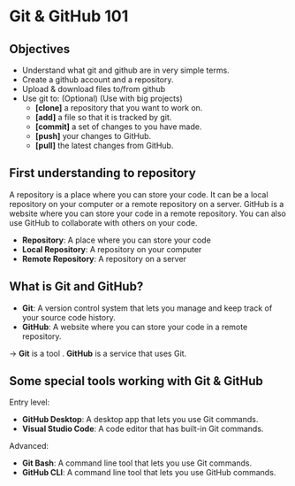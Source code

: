 # Git & GitHub 101

## Objectives
* Understand what git and github are in very simple terms.
* Create a github account and a repository.
* Upload & download files to/from github
* Use git to: (Optional) (Use with big projects)
  - **[clone]** a repository that you want to work on.
  - **[add]** a file so that it is tracked by git.
  - **[commit]** a set of changes to you have made.
  - **[push]** your changes to GitHub.
  - **[pull]** the latest changes from GitHub.

## First understanding to repository
A repository is a place where you can store your code. It can be a local repository on your computer or a remote repository on a server. GitHub is a website where you can store your code in a remote repository. You can also use GitHub to collaborate with others on your code.

- **Repository**: A place where you can store your code
- **Local Repository**: A repository on your computer
- **Remote Repository**: A repository on a server

## What is Git and GitHub?
- **Git**: A version control system that lets you manage and keep track of your source code history.
- **GitHub**: A website where you can store your code in a remote repository.

-> **Git** is a tool . **GitHub** is a service that uses Git.

## Some special tools working with Git & GitHub
Entry level:
- **GitHub Desktop**: A desktop app that lets you use Git commands.
- **Visual Studio Code**: A code editor that has built-in Git commands.

Advanced:
- **Git Bash**: A command line tool that lets you use Git commands.
- **GitHub CLI**: A command line tool that lets you use GitHub commands.